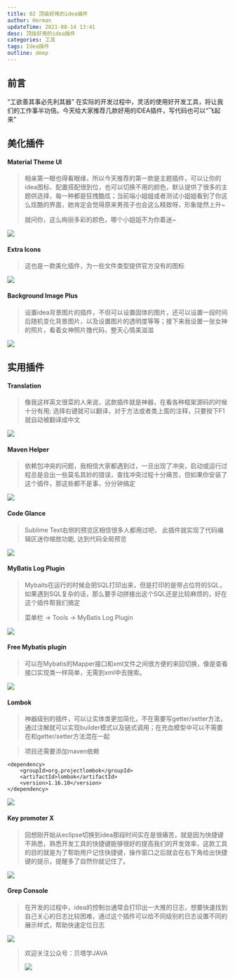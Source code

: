 ```yaml
---
title: 02 顶级好用的idea插件
author: Herman
updateTime: 2021-08-14 13:41
desc: 顶级好用的idea插件
categories: 工具
tags: Idea插件
outline: deep
---
```


## 前言
“工欲善其事必先利其器”  在实际的开发过程中，灵活的使用好开发工具，将让我们的工作事半功倍。今天给大家推荐几款好用的IDEA插件，写代码也可以“飞起来”

## 美化插件

#### Material Theme UI
> 相亲第一眼也得看眼缘，所以今天推荐的第一款是主题插件，可以让你的idea图标、配置搭配很到位，也可以切换不用的颜色，默认提供了很多的主题供选择，每一种都是狂拽酷炫；当前端小姐姐或者测试小姐姐看到了你这么炫酷的界面，她肯定会觉得原来男孩子也会这么精致呀，形象陡然上升~
>
> 就问你，这么绚丽多彩的颜色，哪个小姐姐不为你着迷~

![](https://cdn.jsdelivr.net/gh/silently9527/images/008eGmZEgy1gmpocz9xj7j31c00u0n1o.jpg)

#### Extra Icons
> 这也是一款美化插件，为一些文件类型提供官方没有的图标

![](https://cdn.jsdelivr.net/gh/silently9527/images/008eGmZEgy1gmpojq86mwj30v50u0gtw.jpg)

#### Background Image Plus
> 设置idea背景图片的插件，不但可以设置固体的图片，还可以设置一段时间后随机变化背景图片，以及设置图片的透明度等等；接下来我设置一张女神的照片，看着女神照片撸代码，整天心情美滋滋

![](https://cdn.jsdelivr.net/gh/silently9527/images/008eGmZEgy1gmpp2ab4mjj31c00u07oy.jpg)

## 实用插件

#### Translation
> 像我这样英文很菜的人来说，这款插件就是神器，在看各种框架源码的时候十分有用; 选择右键就可以翻译，对于方法或者类上面的注释，只要按下F1就自动被翻译成中文

![](https://cdn.jsdelivr.net/gh/silently9527/images/008eGmZEgy1gmpp8z3ilnj31c00u0qjv.jpg)


#### Maven Helper
> 依赖包冲突的问题，我相信大家都遇到过，一旦出现了冲突，启动或运行过程总是会出一些莫名其妙的错误，查找冲突过程十分痛苦，但如果你安装了这个插件，那这些都不是事，分分钟搞定

![](https://cdn.jsdelivr.net/gh/silently9527/images/008eGmZEgy1gmppfwaz0uj31c00u0ngw.jpg)

#### Code Glance
> Sublime Text右侧的预览区相信很多人都用过吧， 此插件就实现了代码编辑区迷你缩放功能, 达到代码全局预览

![](https://cdn.jsdelivr.net/gh/silently9527/images/008eGmZEgy1gmppoy6qzfj31c00u0e0u.jpg)


#### MyBatis Log Plugin
> Mybaits在运行的时候会把SQL打印出来，但是打印的是带占位符的SQL，如果遇到SQL复杂的话，那么要手动拼接出这个SQL还是比较麻烦的，好在这个插件帮我们搞定
>
> 菜单栏 -> Tools -> MyBatis Log Plugin

![](https://cdn.jsdelivr.net/gh/silently9527/images/008eGmZEgy1gmpqxm503gj31c00u0ngy.jpg)

#### Free Mybatis plugin
> 可以在Mybatis的Mapper接口和xml文件之间很方便的来回切换，像是查看接口实现类一样简单，无需到xml中去搜索。

![](https://cdn.jsdelivr.net/gh/silently9527/images/008eGmZEgy1gmpq2qgs11j31c00u04j2.jpg)

#### Lombok
> 神器级别的插件，可以让实体类更加简化，不在需要写getter/setter方法，通过注解就可以实现builder模式以及链式调用；在充血模型中可以不需要在和getter/setter方法混在一起

> 项目还需要添加maven依赖

```
<dependency>
    <groupId>org.projectlombok</groupId>
    <artifactId>lombok</artifactId>
    <version>1.16.10</version>
</dependency>
```

![](https://cdn.jsdelivr.net/gh/silently9527/images/008eGmZEgy1gmpqiyu5yuj310s0h2q5s.jpg)


#### Key promoter X
> 回想刚开始从eclipse切换到idea那段时间实在是很痛苦，就是因为快捷键不熟悉，熟悉开发工具的快捷键能够很好的提高我们的开发效率，这款工具的目的就是为了帮助用户记住快捷键，操作窗口之后就会在右下角给出快捷键的提示，提醒多了自然你就记住了。

![](https://cdn.jsdelivr.net/gh/silently9527/images/008eGmZEgy1gmpqb4bnh6j31c00u07og.jpg)

#### Grep Console
> 在开发的过程中，idea的控制台通常会打印出一大推的日志，想要快速找到自己关心的日志比较困难，通过这个插件可以给不同级别的日志设置不同的展示样式，帮助快速定位日志

![](https://cdn.jsdelivr.net/gh/silently9527/images/008eGmZEgy1gmpqqaljmhj31d80u0wh7.jpg)



> 欢迎关注公众号：贝塔学JAVA   
>
> ![](https://cdn.jsdelivr.net/gh/silently9527/images/008eGmZEgy1gmqvo877j5j305k05jmx6.jpg)



